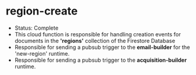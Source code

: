 # region-create
- Status: Complete
- This cloud function is responsible for handling creation events for documents in the **'regions'** collection of the Firestore Database
- Responsible for sending a pubsub trigger to the **email-builder** for the 'new-region' runtime.
- Responsible for sending a pubsub trigger to the **acquisition-builder** runtime.